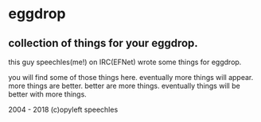 eggdrop
=======

collection of things for your eggdrop.
--------------------------------------
this guy speechles(me!) on IRC(EFNet) wrote some things for eggdrop.

you will find some of those things here. eventually more things will appear. more things are better. better are more things. eventually things will be better with more things.

2004 - 2018 (c)opyleft speechles
